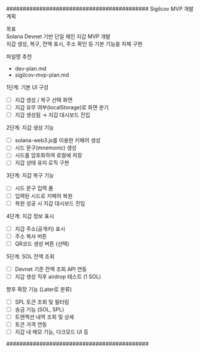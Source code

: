 ###########################################
Sigilcov MVP 개발 계획

목표  
Solana Devnet 기반 단일 체인 지갑 MVP 개발  
지갑 생성, 복구, 잔액 표시, 주소 확인 등 기본 기능을 자체 구현

파일명 추천  
- dev-plan.md
- sigilcov-mvp-plan.md

1단계: 기본 UI 구성  
- [ ] 지갑 생성 / 복구 선택 화면
- [ ] 지갑 유무 여부(localStorage)로 화면 분기
- [ ] 지갑 생성됨 → 지갑 대시보드 진입

2단계: 지갑 생성 기능  
- [ ] solana-web3.js를 이용한 키페어 생성
- [ ] 시드 문구(mnemonic) 생성
- [ ] 시드를 암호화하여 로컬에 저장
- [ ] 지갑 상태 유지 로직 구현

3단계: 지갑 복구 기능  
- [ ] 시드 문구 입력 폼
- [ ] 입력된 시드로 키페어 복원
- [ ] 복원 성공 시 지갑 대시보드 진입

4단계: 지갑 정보 표시  
- [ ] 지갑 주소(공개키) 표시
- [ ] 주소 복사 버튼
- [ ] QR코드 생성 버튼 (선택)

5단계: SOL 잔액 조회  
- [ ] Devnet 기준 잔액 조회 API 연동
- [ ] 지갑 생성 직후 airdrop 테스트 (1 SOL)

향후 확장 기능 (Later로 분류)  
- [ ] SPL 토큰 조회 및 필터링
- [ ] 송금 기능 (SOL, SPL)
- [ ] 트랜잭션 내역 조회 및 상세
- [ ] 토큰 가격 연동
- [ ] 지갑 내 메모 기능, 다크모드 UI 등

###########################################
